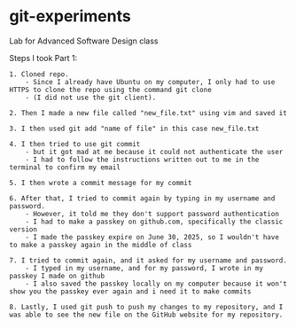 # git-experiments
Lab for Advanced Software Design class

Steps I took Part 1:
    
    1. Cloned repo. 
        - Since I already have Ubuntu on my computer, I only had to use HTTPS to clone the repo using the command git clone 
        - (I did not use the git client).
    
    2. Then I made a new file called "new_file.txt" using vim and saved it
    
    3. I then used git add "name of file" in this case new_file.txt
    
    4. I then tried to use git commit
        - but it got mad at me because it could not authenticate the user
        - I had to follow the instructions written out to me in the terminal to confirm my email
    
    5. I then wrote a commit message for my commit
    
    6. After that, I tried to commit again by typing in my username and password. 
        - However, it told me they don't support password authentication
        - I had to make a passkey on github.com, specifically the classic version
        - I made the passkey expire on June 30, 2025, so I wouldn't have to make a passkey again in the middle of class
    
    7. I tried to commit again, and it asked for my username and password. 
        - I typed in my username, and for my password, I wrote in my passkey I made on github
        - I also saved the passkey locally on my computer because it won't show you the passkey ever again and i need it to make commits
    
    8. Lastly, I used git push to push my changes to my repository, and I was able to see the new file on the GitHub website for my repository.
